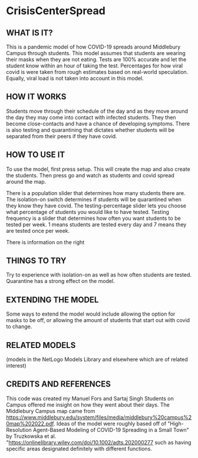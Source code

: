# CrisisCenterSpread

## WHAT IS IT?

This is a pandemic model of how COVID-19 spreads around Middlebury Campus through students. This model assumes that students are wearing their masks when they are not eating. Tests are 100% accurate and let the student know within an hour of taking the test. Percentages for how viral covid is were taken from rough estimates based on real-world speculation. Equally, viral load is not taken into account in this model. 

## HOW IT WORKS
Students move through their schedule of the day and as they move around the day they may come into contact with infected students. They then become close-contacts and have a chance of developing symptoms. There is also testing and quarantining that dictates whether students will be separated from their peers if they have covid. 


## HOW TO USE IT

To use the model, first press setup. This will create the map and also create the students. Then press go and watch as students and covid spread around the map. 

There is a population slider that determines how many students there are. The isolation-on switch determines if students will be quarantined when they know they have covid. The testing-percentage slider lets you choose what percentage of students you would like to have tested. Testing frequency is a slider that determines how often you want students to be tested per week. 1 means students are tested every day and 7 means they are tested once per week. 

There is information on the right 

## THINGS TO TRY
Try to experience with isolation-on as well as how often students are tested. Quarantine has a strong effect on the model. 

## EXTENDING THE MODEL

Some ways to extend the model would include allowing the option for masks to be off, or allowing the amount of students that start out with covid to change. 


## RELATED MODELS

(models in the NetLogo Models Library and elsewhere which are of related interest)

## CREDITS AND REFERENCES
This code was created my Manuel Fors and Sartaj Singh 
Students on Campus offered me insight on how they went about their days. The Middlebury Campus map came from https://www.middlebury.edu/system/files/media/middlebury%20campus%20map%202022.pdf. 
Ideas of the model were roughly based off of "High-Resolution Agent-Based Modeling of COVID-19 Spreading in a Small Town" by Truzkowska et al. "https://onlinelibrary.wiley.com/doi/10.1002/adts.202000277 such as having specific areas designated definitely with different functions.
